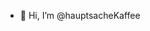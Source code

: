 - 👋 Hi, I’m @hauptsacheKaffee

<!---
hauptsacheKaffee/hauptsacheKaffee is a ✨ special ✨ repository because its `README.md` (this file) appears on your GitHub profile.
You can click the Preview link to take a look at your changes.
--->
